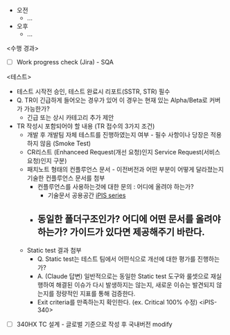 - 오전
	- ...
- 오후
	- ...

<수행 경과>
- [ ] Work progress check (Jira) - SQA

<테스트>
- 테스트 시작전 승인, 테스트 완료시 리포트(SSTR, STR) 필수
- Q. TR이 긴급하게 들어오는 경우가 있어 이 경우는 현재 있는 Alpha/Beta로 커버가 가능한가?
	- 긴급 또는 상시 카테고리 추가 제안
- TR 작성시 포함되어야 할 내용 (TR 접수의 3가지 조건)
	- 개발 후 개발팀 자체 테스트를 진행하였는지 여부 - 필수 사항이나 당장은 적용하지 않음 (Smoke Test)
	- CR리스트 (Enhanceed Request(개선 요청)인지 Service Request(서비스 요청)인지 구분)
	- 패치노트 형태의 컨플루언스 문서 - 이전버전과 어떤 부분이 어떻게 달라졌는지 기술한 컨플루언스 문서를 첨부
		- 컨플루언스를 사용하는것에 대한 문의 : 어디에 올려야 하는가?
			- 기술문서 공용공간 [iPIS series](https://do-intekplus.atlassian.net/wiki/x/YYE_GQ)
		- 동일한 폴더구조인가? 어디에 어떤 문서를 올려야 하는가? 가이드가 있다면 제공해주기 바란다.
			- 
	- Static test 결과 첨부
		- Q. Static test는 테스트 팀에서 어떤식으로 개선에 대한 평가를 진행하는가?
		- A. (Claude 답변) 일반적으로는 동일한 Static test 도구와 룰셋으로 재실행하여 해결된 이슈가 다시 발생하지는 않는지, 새로운 이슈는 발견되지 않는지를 정량적인 지표를 통해 검증한다. 
		- Exit criteria를 만족하는지 확인한다. (ex. Critical 100% 수정)
\<iPIS-340>
- [ ] 340HX TC 설계 - 글로벌 기준으로 작성 후 국내버전 modify